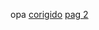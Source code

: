 opa
<a href="https://vinicius-melo-01.github.io/pasta-html-css/desafio/Nova pasta/jeito certo.html"> corigido</a>
<a href="[file:///C:/Users/vinic/Documents/GitHub/pasta-html-css/desafio/ex011/EX011.html](https://vinicius-melo-01.github.io/pasta-html-css/desafio/ex011/EX011.html)"> pag 2</a>
